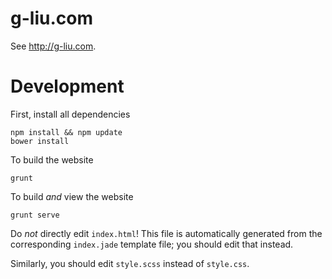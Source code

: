 g-liu.com
=========
See http://g-liu.com.

Development
===========

First, install all dependencies

    npm install && npm update
    bower install

To build the website

    grunt

To build _and_ view the website

    grunt serve

Do *not* directly edit `index.html`! This file is automatically generated from the corresponding `index.jade` template file; you should edit that instead.

Similarly, you should edit `style.scss` instead of `style.css`.
